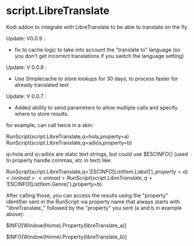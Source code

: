 # script.LibreTranslate
Kodi addon to integrate with LibreTranslate to be able to translate on the fly

Update: V0.0.9 :
- fix to cache logic to take into account the "translate to" language (so you don't get incorrect translations if you switch the language setting)

Update: V 0.0.8 :
- Use Simplecache to store lookups for 30 days, to process faster for already translated text


Update: V 0.0.7 :
- Added ability to send parameters to allow multiple calls and specify where to store results.

for example, can call twice in a skin:

<onload>RunScript(script.LibreTranslate,q=hola,property=a)</onload>
<onload>RunScript(script.LibreTranslate,q=adiós,property=b)</onload>

q=hola and q=adiós are static text strings, but could use $ESCINFO[] (used to properly handle commas, etc in text) like:

<onload>RunScript(script.LibreTranslate,q='$ESCINFO[ListItem.Label]'),property=a)</onload>
<onload>RunScript(script.LibreTranslate,q='$ESCINFO[ListItem.Genre]'),property=b)</onload>

After calling those, you can access the results using the "property" identifier sent in the RunScript via property name that always starts with "libreTranslate_" followed by the "property" you sent (a and b in example above):

$INFO[Window(Home).Property(libreTranslate_a)]

$INFO[Window(Home).Property(libreTranslate_b)]
